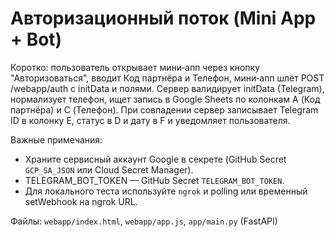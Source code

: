# Авторизационный поток (Mini App + Bot)

Коротко: пользователь открывает мини‑апп через кнопку "Авторизоваться", вводит Код партнёра и Телефон, мини‑апп шлёт POST /webapp/auth c initData и полями. Сервер валидирует initData (Telegram), нормализует телефон, ищет запись в Google Sheets по колонкам A (Код партнёра) и C (Телефон). При совпадении сервер записывает Telegram ID в колонку E, статус в D и дату в F и уведомляет пользователя.

Важные примечания:
- Храните сервисный аккаунт Google в секрете (GitHub Secret `GCP_SA_JSON` или Cloud Secret Manager).
- TELEGRAM_BOT_TOKEN — GitHub Secret `TELEGRAM_BOT_TOKEN`.
- Для локального теста используйте `ngrok` и polling или временный setWebhook на ngrok URL.

Файлы: `webapp/index.html`, `webapp/app.js`, `app/main.py` (FastAPI)
